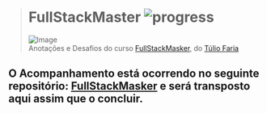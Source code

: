 ># **FullStackMaster** ![progress](http://progressed.io/bar/80?title=completed "progress")
> ![Image](https://www.devpleno.com/wp-content/uploads/2017/01/Fullstack-master.png)  
> Anotações e Desafios do curso [FullStackMasker](https://fullstackmaster.club.hotmart.com/), do [Túlio Faria](https://fullstackmaster.club.hotmart.com/)

## O Acompanhamento está ocorrendo no seguinte repositório: [FullStackMasker](https://github.com/RenatoSiqueira/DevPleno_FullStackMaster) e será transposto aqui assim que o concluir.